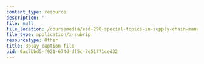 ```yaml
---
content_type: resource
description: ''
file: null
file_location: /coursemedia/esd-290-special-topics-in-supply-chain-management-spring-2005/0ac7bbd5f921674ddf5c7e51771ced32_YS-o3X0tazU.srt
file_type: application/x-subrip
resourcetype: Other
title: 3play caption file
uid: 0ac7bbd5-f921-674d-df5c-7e51771ced32
---
```

